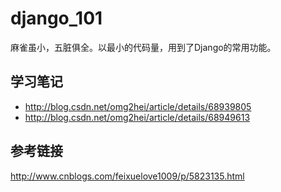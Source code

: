 # django_101
麻雀虽小，五脏俱全。以最小的代码量，用到了Django的常用功能。
## 学习笔记
- http://blog.csdn.net/omg2hei/article/details/68939805
- http://blog.csdn.net/omg2hei/article/details/68949613
## 参考链接
http://www.cnblogs.com/feixuelove1009/p/5823135.html
